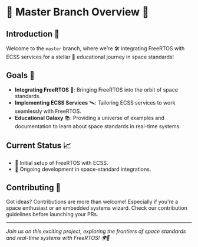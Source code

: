 # 🚀 Master Branch Overview 🌌

## Introduction 🌟
Welcome to the `master` branch, where we're 🛠 integrating FreeRTOS with ECSS services for a stellar 🌠 educational journey in space standards!

## Goals 🎯
- **Integrating FreeRTOS** 🤖: Bringing FreeRTOS into the orbit of space standards.
- **Implementing ECSS Services** 🛰️: Tailoring ECSS services to work seamlessly with FreeRTOS.
- **Educational Galaxy** 📚: Providing a universe of examples and documentation to learn about space standards in real-time systems.

## Current Status 📈
- 🌱 Initial setup of FreeRTOS with ECSS.
- 🚧 Ongoing development in space-standard integrations.

## Contributing 🤝
Got ideas? Contributions are more than welcome! Especially if you're a space enthusiast or an embedded systems wizard. Check our contribution guidelines before launching your PRs.

---

*Join us on this exciting project, exploring the frontiers of space standards and real-time systems with FreeRTOS! 🌍🚀*

